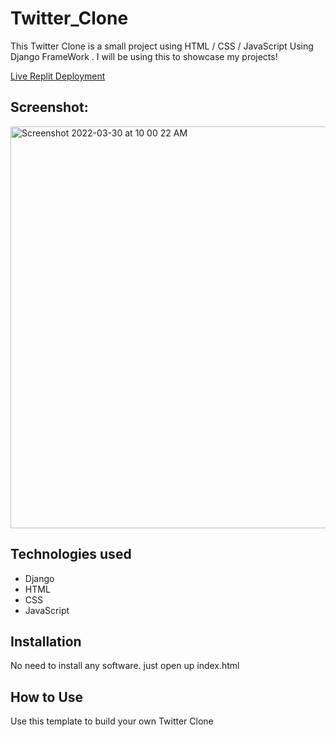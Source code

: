 # Twitter_Clone
This Twitter Clone is a small project using HTML / CSS / JavaScript Using Django FrameWork . I will be using this to showcase my projects!

[Live Replit Deployment](https://TwitterClone.mukeshraj5.repl.co)

<!-- https://twitter-clone-app.mukesh-raj.repl.co/ -->

## Screenshot:
 <img width="643" alt="Screenshot 2022-03-30 at 10 00 22 AM" src="https://user-images.githubusercontent.com/100840426/160757587-a66591e4-e1b6-4598-adc8-1102c02e10b1.png">



## Technologies used

* Django
* HTML
* CSS
* JavaScript

## Installation

No need to install any software. just open up index.html

## How to Use

Use this template to build your own Twitter Clone
